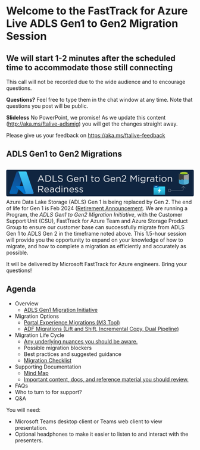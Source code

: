 # Welcome to the FastTrack for Azure Live ADLS Gen1 to Gen2 Migration Session
## We will start 1-2 minutes after the scheduled time to accommodate those still connecting


This call will not be recorded due to the wide audience and to encourage questions.

**Questions?** Feel free to type them in the chat window at any time. Note that questions you post will be public.

**Slideless** No PowerPoint, we promise! As we update this content (http://aka.ms/ftalive-adlsmig) you will get the changes straight away.

Please give us your feedback on https://aka.ms/ftalive-feedback


## ADLS Gen1 to Gen2 Migrations 

## <img src="Assets/images/adlsmigrationreadiness.png" alt="ADLS Gen1 to Gen2 Migrations" style="float: left; margin-right:10px;" />

Azure Data Lake Storage (ADLS) Gen 1 is being replaced by Gen 2. The end of life for Gen 1 is Feb 2024 ([Retirement Announcement](https://azure.microsoft.com/en-us/updates/action-required-switch-to-azure-data-lake-storage-gen2-by-29-february-2024/). 
We are running a Program, the *ADLS Gen1 to Gen2 Migration Initiative*, with the Customer Support Unit (CSU), FastTrack for Azure Team and Azure Storage Product Group to ensure our customer base can successfully migrate from ADLS Gen 1 to ADLS Gen 2 in the timeframe noted above. 
This 1.5-hour session will provide you the opportunity to expand on your knowledge of how to migrate, and how to complete a migration as efficiently and accurately as possible.

It will be delivered by Microsoft FastTrack for Azure engineers. Bring your questions!

## Agenda
* Overview
    *   [ADLS Gen1 Migration Initiative](https://azure.microsoft.com/en-us/updates/action-required-switch-to-azure-data-lake-storage-gen2-by-29-february-2024/)
* Migration Options
    *	[Portal Experience Migrations (M3 Tool)](https://docs.microsoft.com/en-us/azure/storage/blobs/data-lake-storage-migrate-gen1-to-gen2-azure-portal)
    *	[ADF Migrations (Lift and Shift, Incremental Copy, Dual Pipeline)](https://docs.microsoft.com/en-us/azure/storage/blobs/data-lake-storage-migrate-gen1-to-gen2) 
* Migration Life Cycle
    *	[Any underlying nuances you should be aware.](https://aka.ms/adlsmigrations)
    *	Possible migration blockers
    *	Best practices and suggested guidance
    *   [Migration Checklist](https://github.com/Azure/adlsgen1togen2migration/blob/main/2-Plan/ADLSMigrationWeekendChecklist.md)
* Supporting Documentation
    *   [Mind Map](https://mm.tt/2020056330?t=RavfcdPct7)
    *	[Important content, docs, and reference material you should review.](https://mm.tt/2020056330?t=RavfcdPct7)
* FAQs
* Who to turn to for support?
* Q&A


You will need:
* Microsoft Teams desktop client or Teams web client to view presentation.
* Optional headphones to make it easier to listen to and interact with the presenters.
